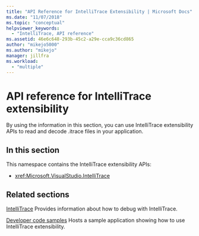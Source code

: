 ```yaml
---
title: "API Reference for IntelliTrace Extensibility | Microsoft Docs"
ms.date: "11/07/2018"
ms.topic: "conceptual"
helpviewer_keywords:
  - "IntelliTrace, API reference"
ms.assetid: 46e6c648-293b-45c2-a29e-cca9c36cd865
author: "mikejo5000"
ms.author: "mikejo"
manager: jillfra
ms.workload:
  - "multiple"
---
```

# API reference for IntelliTrace extensibility

By using the information in this section, you can use IntelliTrace extensibility APIs to read and decode .itrace files in your application.

## In this section

This namespace contains the IntelliTrace extensibility APIs:

- <xref:Microsoft.VisualStudio.IntelliTrace>

## Related sections

[IntelliTrace](../debugger/intellitrace.md)
Provides information about how to debug with IntelliTrace.

[Developer code samples](https://code.msdn.microsoft.com/)
Hosts a sample application showing how to use IntelliTrace extensibility.
